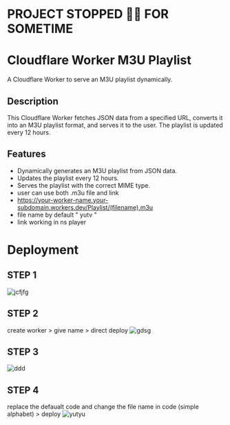# PROJECT STOPPED 🔴🛑 FOR SOMETIME

# Cloudflare Worker M3U Playlist

A Cloudflare Worker to serve an M3U playlist dynamically.

## Description

This Cloudflare Worker fetches JSON data from a specified URL, converts it into an M3U playlist format, and serves it to the user. The playlist is updated every 12 hours.

## Features

- Dynamically generates an M3U playlist from JSON data.
- Updates the playlist every 12 hours.
- Serves the playlist with the correct MIME type.
- user can use both .m3u file and link
- https://your-worker-name.your-subdomain.workers.dev/Playlist/(filename).m3u
- file name by default " yutv "
- link working in ns player

# Deployment

## STEP 1
![jcfjfg](https://github.com/user-attachments/assets/1acd8602-60af-404d-8b60-b2389a14951b)


## STEP 2
create worker > give name > direct deploy
![gdsg](https://github.com/user-attachments/assets/7cb5aa4f-ac74-4c93-a236-446bffbc954f)


## STEP 3
![ddd](https://github.com/user-attachments/assets/fca37b9b-323b-42f3-ac4e-fb345da2c9b8)


## STEP 4
replace the defaualt code and change the file name in code (simple alphabet) > deploy 
![yutyu](https://github.com/user-attachments/assets/a24a1c9e-3239-4059-b845-dd2cac1491a3)






